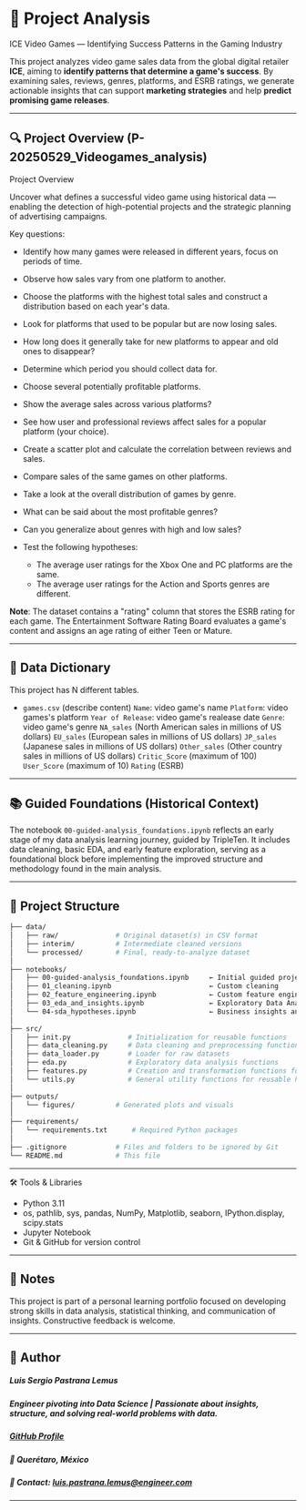 # 🧭 Project Analysis   

ICE Video Games — Identifying Success Patterns in the Gaming Industry

This project analyzes video game sales data from the global digital retailer **ICE**, aiming to **identify patterns that determine a game's success**. By examining sales, reviews, genres, platforms, and ESRB ratings, we generate actionable insights that can support **marketing strategies** and help **predict promising game releases**.

---

## 🔍 Project Overview (P-20250529_Videogames_analysis)

Project Overview

Uncover what defines a successful video game using historical data — enabling the detection of high-potential projects and the strategic planning of advertising campaigns.

Key questions:

- Identify how many games were released in different years, focus on periods of time.
- Observe how sales vary from one platform to another. 
- Choose the platforms with the highest total sales and construct a distribution based on each year's data. 
- Look for platforms that used to be popular but are now losing sales. 
- How long does it generally take for new platforms to appear and old ones to disappear?
- Determine which period you should collect data for.
- Choose several potentially profitable platforms.
- Show the average sales across various platforms? 
- See how user and professional reviews affect sales for a popular platform (your choice). 
- Create a scatter plot and calculate the correlation between reviews and sales.
- Compare sales of the same games on other platforms.
- Take a look at the overall distribution of games by genre. 
- What can be said about the most profitable genres? 
- Can you generalize about genres with high and low sales?

- Test the following hypotheses:
    - The average user ratings for the Xbox One and PC platforms are the same.
    - The average user ratings for the Action and Sports genres are different.

__Note__: The dataset contains a "rating" column that stores the ESRB rating for each game. The Entertainment Software Rating Board evaluates a game's content and assigns an age rating of either Teen or Mature.

---

## 🧮 Data Dictionary

This project has N different tables.

- `games.csv` (describe content)
    `Name`: video game's name
    `Platform`: video games's platform
    `Year of Release`: video game's realease date
    `Genre`: video game's genre
    `NA_sales` (North American sales in millions of US dollars)
    `EU_sales` (European sales in millions of US dollars)
    `JP_sales` (Japanese sales in millions of US dollars)
    `Other_sales` (Other country sales in millions of US dollars)
    `Critic_Score` (maximum of 100)
    `User_Score` (maximum of 10)
    `Rating` (ESRB)

---

## 📚 Guided Foundations (Historical Context)

The notebook `00-guided-analysis_foundations.ipynb` reflects an early stage of my data analysis learning journey, guided by TripleTen. It includes data cleaning, basic EDA, and early feature exploration, serving as a foundational block before implementing the improved structure and methodology found in the main analysis.

---

## 📂 Project Structure

```bash
├── data/
│   ├── raw/              # Original dataset(s) in CSV format
│   ├── interim/          # Intermediate cleaned versions
│   └── processed/        # Final, ready-to-analyze dataset
│
├── notebooks/
│   ├── 00-guided-analysis_foundations.ipynb     ← Initial guided project (TripleTen)
│   ├── 01_cleaning.ipynb                        ← Custom cleaning 
│   ├── 02_feature_engineering.ipynb             ← Custom feature engineering
│   ├── 03_eda_and_insights.ipynb                ← Exploratory Data Analysis & visual storytelling
│   └── 04-sda_hypotheses.ipynb                  ← Business insights and hypothesis testing
│
├── src/
│   ├── init.py              # Initialization for reusable functions
│   ├── data_cleaning.py     # Data cleaning and preprocessing functions
│   ├── data_loader.py       # Loader for raw datasets
│   ├── eda.py               # Exploratory data analysis functions
│   ├── features.py          # Creation and transformation functions for new variables to support modeling and EDA
│   └── utils.py             # General utility functions for reusable helpers
│
├── outputs/
│   └── figures/          # Generated plots and visuals
│
├── requirements/
│   └── requirements.txt      # Required Python packages
│
├── .gitignore            # Files and folders to be ignored by Git
└── README.md             # This file
```
---

🛠️ Tools & Libraries

- Python 3.11
- os, pathlib, sys, pandas, NumPy, Matplotlib, seaborn, IPython.display, scipy.stats
- Jupyter Notebook
- Git & GitHub for version control

---

## 📌 Notes

This project is part of a personal learning portfolio focused on developing strong skills in data analysis, statistical thinking, and communication of insights. Constructive feedback is welcome.

---

## 👤 Author   
##### Luis Sergio Pastrana Lemus   
##### Engineer pivoting into Data Science | Passionate about insights, structure, and solving real-world problems with data.   
##### [GitHub Profile](https://github.com/LuisPastranaLemus)   
##### 📍 Querétaro, México     
##### 📧 Contact: luis.pastrana.lemus@engineer.com   
---

